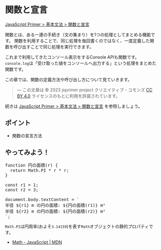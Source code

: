 # 関数と宣言

[JavaScript Primer > 基本文法 > 関数と宣言](https://jsprimer.net/basic/function-declaration/)

関数とは、ある一連の手続き（文の集まり）を1つの処理としてまとめる機能です。
関数を利用することで、同じ処理を毎回書くのではなく、一度定義した関数を呼び出すことで同じ処理を実行できます。

これまで利用してきたコンソール表示をするConsole APIも関数です。
`console.log`は「受け取った値をコンソールへ出力する」という処理をまとめた関数です。

この章では、関数の定義方法や呼び出し方について見ていきます。

> ― この文章は © 2023 jsprimer project クリエイティブ・コモンズ [CC BY 4.0](https://github.com/asciidwango/js-primer/blob/master/LICENSE-CC-BY) ライセンスのもとに利用を許諾されています。

続きは [JavaScript Primer > 基本文法 > 関数と宣言](https://jsprimer.net/basic/function-declaration/) を参照しましょう。

## ポイント

- 関数の宣言方法

## やってみよう！

<!-- prettier-ignore -->
<div class="codepen" data-prefill data-editable data-default-tab="js,result" data-height="480">

<pre data-lang="js">
function 円の面積(r) {
  return Math.PI * r * r;
}

const r1 = 1;
const r2 = 3;

document.body.textContent = `
半径 ${r1} m の円の面積: ${円の面積(r1)} m²
半径 ${r2} m の円の面積: ${円の面積(r2)} m²
`;
</pre>
</div>
<script async src="https://static.codepen.io/assets/embed/ei.js"></script>

`Math.PI`は円周率(およそ`3.14159`)を表す`Math`オブジェクトの静的プロパティです。

- [Math - JavaScript | MDN](https://developer.mozilla.org/ja/docs/Web/JavaScript/Reference/Global_Objects/Math)
